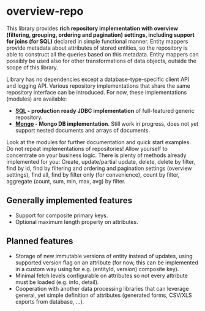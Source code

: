 # overview-repo

This library provides **rich repository implementation with overview (filtering, grouping, ordering and pagination) settings, including support for joins (for SQL)** declared in simple functional manner.
Entity mappers provide metadata about attributes of stored entities, so the repository is able to construct all the queries
based on this metadata. Entity mappers can possibly be used also for other transformations of data objects, outside the scope of this library.

Library has no dependencies except a database-type-specific client API and logging API. Various repository implementations that share the same repository interface can be introduced. For now, these implementations (modules) are available:


 * **[SQL](overview-repo-sql/README.md) - production ready JDBC implementation** of full-featured generic repository.
 * **[Mongo](overview-repo-mongo/README.md) - Mongo DB implementation**. Still work in progress, does not yet support nested documents and arrays of documents.


Look at the modules for further documentation and quick start examples. Do not repeat implementations of repositories! Allow yourself to concentrate on your business logic.
There is plenty of methods already implemented for you: Create, update/partial update, delete, delete by filter, find by id, find by filtering and ordering and pagination settings (overview settings), find all, find by filter only (for convenience), count by filter, aggregate (count, sum, min, max, avg) by filter.

## Generally implemented features
 * Support for composite primary keys.
 * Optional maximum length property on attributes.

## Planned features
 * Storage of new immutable versions of entity instead of updates, using supported version flag on an attribute (for now, this can be implemented in a custom way using for e.g. (entityId, version) composite key).
 * Minimal fetch levels configurable on attributes so not every attribute must be loaded (e.g. info, detail).
 * Cooperation with another data processing libraries that can leverage general, yet simple definition of attributes (generated forms, CSV/XLS exports from database, ...).
